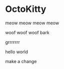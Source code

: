 OctoKitty
=========

meow meow meow meow

woof woof woof bark

grrrrrrr

hello world


make a change
